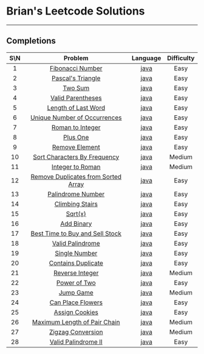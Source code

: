 # Brian's Leetcode Solutions

---

## Completions
| S\N | Problem | Language | Difficulty |
|:----:|:------------:|:--------:|:----------:|
|1|[Fibonacci Number](https://leetcode.com/problems/fibonacci-number/)|[java](https://github.com/Sealpillow/Leetcode/blob/main/src/java/FibonacciNumber.java)|Easy|
|2|[Pascal's Triangle](https://leetcode.com/problems/pascals-triangle/)|[java](https://github.com/Sealpillow/Leetcode/blob/main/src/java/PascalTriangle.java)|Easy|
|3|[Two Sum](https://leetcode.com/problems/two-sum/)|[java](https://github.com/Sealpillow/Leetcode/blob/main/src/java/TwoSum.java)|Easy|
|4|[Valid Parentheses](https://leetcode.com/problems/valid-parentheses/)|[java](https://github.com/Sealpillow/Leetcode/blob/main/src/java/ValidParentheses.java)|Easy|
|5|[Length of Last Word](https://leetcode.com/problems/length-of-last-word/)|[java](https://github.com/Sealpillow/Leetcode/blob/main/src/java/LengthOfLastWord.java)|Easy|
|6|[Unique Number of Occurrences](https://leetcode.com/problems/unique-number-of-occurrences/)|[java](https://github.com/Sealpillow/Leetcode/blob/main/src/java/UniqueNumberOfOccurrences.java)|Easy|
|7|[Roman to Integer](https://leetcode.com/problems/roman-to-integer/)|[java](https://github.com/Sealpillow/Leetcode/blob/main/src/java/RomanToInteger.java)|Easy|
|8|[Plus One](https://leetcode.com/problems/plus-one/)|[java](https://github.com/Sealpillow/Leetcode/blob/main/src/java/PlusOne.java)|Easy|
|9|[Remove Element](https://leetcode.com/problems/remove-element/)|[java](https://github.com/Sealpillow/Leetcode/blob/main/src/java/RemoveElement.java)|Easy|
|10|[Sort Characters By Frequency](https://leetcode.com/problems/sort-characters-by-frequency/)|[java](https://github.com/Sealpillow/Leetcode/blob/main/src/java/SortCharactersByFrequency.java)|Medium|
|11|[Integer to Roman](https://leetcode.com/problems/integer-to-roman/)|[java](https://github.com/Sealpillow/Leetcode/blob/main/src/java/IntegerToRoman.java)|Medium|
|12|[Remove Duplicates from Sorted Array](https://leetcode.com/problems/valid-parentheses/)|[java](https://github.com/Sealpillow/Leetcode/blob/main/src/java/RemoveDuplicatesFromSortedArray.java)|Easy|
|13|[Palindrome Number](https://leetcode.com/problems/palindrome-number/)|[java](https://github.com/Sealpillow/Leetcode/blob/main/src/java/PalindromeNumber.java)|Easy|
|14|[Climbing Stairs](https://leetcode.com/problems/climbing-stairs/)|[java](https://github.com/Sealpillow/Leetcode/blob/main/src/java/ClimbingStairs.java)|Easy|
|15|[Sqrt(x)](https://leetcode.com/problems/sqrtx/)|[java](https://github.com/Sealpillow/Leetcode/blob/main/src/java/Sqrtx.java)|Easy|
|16|[Add Binary](https://leetcode.com/problems/add-binary/)|[java](https://github.com/Sealpillow/Leetcode/blob/main/src/java/AddBinary.java)|Easy|
|17|[Best Time to Buy and Sell Stock](https://leetcode.com/problems/valid-parentheses/)|[java](https://github.com/Sealpillow/Leetcode/blob/main/src/java/BestTimeToBuyAndSellStock.java)|Easy|
|18|[Valid Palindrome](https://leetcode.com/problems/valid-palindrome/)|[java](https://github.com/Sealpillow/Leetcode/blob/main/src/java/ValidPalindrome.java)|Easy|
|19|[Single Number](https://leetcode.com/problems/single-number/)|[java](https://github.com/Sealpillow/Leetcode/blob/main/src/java/SingleNumber.java)|Easy|
|20|[Contains Duplicate](https://leetcode.com/problems/contains-duplicate/)|[java](https://github.com/Sealpillow/Leetcode/blob/main/src/java/ContainsDuplicate.java)|Easy|
|21|[Reverse Integer](https://leetcode.com/problems/reverse-integer/)|[java](https://github.com/Sealpillow/Leetcode/blob/main/src/java/ReverseInteger.java)|Medium|
|22|[Power of Two](https://leetcode.com/problems/power-of-two/)|[java](https://github.com/Sealpillow/Leetcode/blob/main/src/java/PowerOfTwo.java)|Easy|
|23|[Jump Game](https://leetcode.com/problems/jump-game/)|[java](https://github.com/Sealpillow/Leetcode/blob/main/src/java/JumpGame.java)|Medium|
|24|[Can Place Flowers](https://leetcode.com/problems/can-place-flowers/)|[java](https://github.com/Sealpillow/Leetcode/blob/main/src/java/CanPlaceFlowers.java)|Easy|
|25|[Assign Cookies](https://leetcode.com/problems/assign-cookies/)|[java](https://github.com/Sealpillow/Leetcode/blob/main/src/java/AssignCookies.java)|Easy|
|26|[Maximum Length of Pair Chain](https://leetcode.com/problems/maximum-length-of-pair-chain/)|[java](https://github.com/Sealpillow/Leetcode/blob/main/src/java/MaximumLengthOfPairChain.java)|Medium|
|27|[Zigzag Conversion](https://leetcode.com/problems/zigzag-conversion/)|[java](https://github.com/Sealpillow/Leetcode/blob/main/src/java/ZigzagConversion.java)|Medium|
|28|[Valid Palindrome II](https://leetcode.com/problems/valid-palindrome-ii/)|[java](https://github.com/Sealpillow/Leetcode/blob/main/src/java/ValidPalindromeII.java)|Easy|
